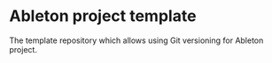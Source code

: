 # Ableton project template

The template repository which allows using Git versioning for Ableton project.
